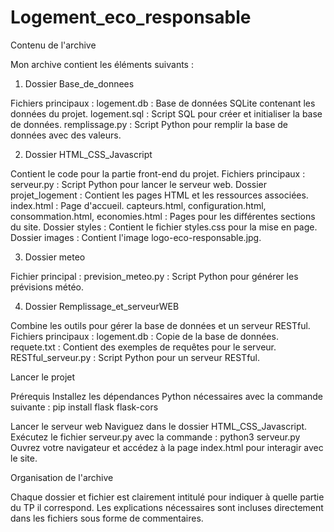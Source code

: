 # Logement_eco_responsable

Contenu de l'archive

Mon archive contient les éléments suivants :

1. Dossier Base_de_donnees

Fichiers principaux :
logement.db : Base de données SQLite contenant les données du projet.
logement.sql : Script SQL pour créer et initialiser la base de données.
remplissage.py : Script Python pour remplir la base de données avec des valeurs.

2. Dossier HTML_CSS_Javascript

Contient le code pour la partie front-end du projet.
Fichiers principaux :
serveur.py : Script Python pour lancer le serveur web.
Dossier projet_logement : Contient les pages HTML et les ressources associées.
index.html : Page d'accueil.
capteurs.html, configuration.html, consommation.html, economies.html : Pages pour les différentes sections du site.
Dossier styles : Contient le fichier styles.css pour la mise en page.
Dossier images : Contient l'image logo-eco-responsable.jpg.

3. Dossier meteo

Fichier principal :
prevision_meteo.py : Script Python pour générer les prévisions météo.

4. Dossier Remplissage_et_serveurWEB

Combine les outils pour gérer la base de données et un serveur RESTful.
Fichiers principaux :
logement.db : Copie de la base de données.
requete.txt : Contient des exemples de requêtes pour le serveur.
RESTful_serveur.py : Script Python pour un serveur RESTful.

Lancer le projet

Prérequis
Installez les dépendances Python nécessaires avec la commande suivante :
pip install flask flask-cors

Lancer le serveur web
Naviguez dans le dossier HTML_CSS_Javascript.
Exécutez le fichier serveur.py avec la commande :
python3 serveur.py
Ouvrez votre navigateur et accédez à la page index.html pour interagir avec le site.

Organisation de l'archive

Chaque dossier et fichier est clairement intitulé pour indiquer à quelle partie du TP il correspond. Les explications nécessaires sont incluses directement dans les fichiers sous forme de commentaires.

